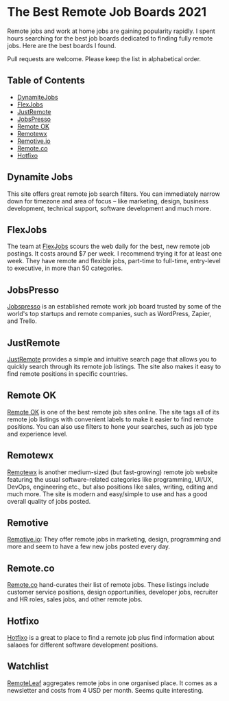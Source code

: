 # The Best Remote Job Boards 2021

Remote jobs and work at home jobs are gaining popularity rapidly. I spent hours searching for the best job boards dedicated to finding fully remote jobs. Here are the best boards I found.

Pull requests are welcome. Please keep the list in alphabetical order.


## Table of Contents

- [DynamiteJobs](#dynamite-jobs)
- [FlexJobs](#flexjobs)
- [JustRemote](#justremote)
- [JobsPresso](#jobspresso)
- [Remote OK](#remote-ok)
- [Remotewx](#remotewx)
- [Remotive.io](#remotive)
- [Remote.co](#remoteco)
- [Hotfixo](#hotfixo)

## Dynamite Jobs
This site offers great remote job search filters. You can immediately narrow down for timezone and area of focus – like marketing, design, business development, technical support, software development and much more.

## FlexJobs
The team at [FlexJobs](https://flexjobs.com) scours the web daily for the best, new remote job postings. It costs around $7 per week. I recommend trying it for at least one week. They have remote and flexible jobs, part-time to full-time, entry-level to executive, in more than 50 categories.

## JobsPresso
[Jobspresso](https://jobspresso.co) is an established remote work job board trusted by some of the world's top startups and remote companies, such as WordPress, Zapier, and Trello.

## JustRemote
[JustRemote](https://justremote.co) provides a simple and intuitive search page that allows you to quickly search through its remote job listings. The site also makes it easy to find remote positions in specific countries.

## Remote OK
[Remote OK](https://remoteok.io) is one of the best remote job sites online. The site tags all of its remote job listings with convenient labels to make it easier to find remote positions. You can also use filters to hone your searches, such as job type and experience level.

## Remotewx
[Remotewx](https://remotewx.com) is another medium-sized (but fast-growing) remote job website featuring the usual software-related categories like programming, UI/UX, DevOps, engineering etc., but also positions like sales, writing, editing and much more. The site is modern and easy/simple to use and has a good overall quality of jobs posted.

## Remotive
[Remotive.io](https://remotive.io): They offer remote jobs in marketing, design, programming and more and seem to have a few new jobs posted every day.

## Remote.co
[Remote.co](https://remote.co) hand-curates their list of remote jobs. These listings include customer service positions, design opportunities, developer jobs, recruiter and HR roles, sales jobs, and other remote jobs.

## Hotfixo
[Hotfixo](https://hotfixo.com/remote-jobs) is a great to place to find a remote job plus find information about salaoes for different software development positions. 

## Watchlist
[RemoteLeaf](https://remoteleaf.com/) aggregates remote jobs in one organised place. It comes as a newsletter and costs from 4 USD per month. Seems quite interesting.
